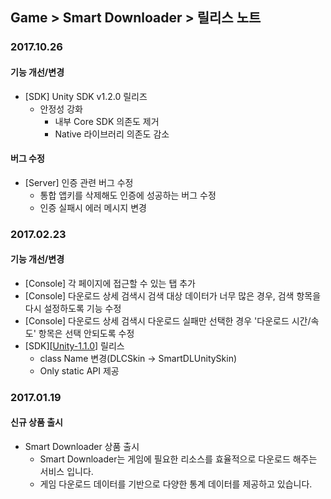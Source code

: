 ## Game > Smart Downloader > 릴리스 노트

### 2017.10.26

#### 기능 개선/변경

* [SDK] Unity SDK v1.2.0 릴리즈
    * 안정성 강화
        * 내부 Core SDK 의존도 제거
        * Native 라이브러리 의존도 감소

#### 버그 수정

* [Server] 인증 관련 버그 수정
    * 통합 앱키를 삭제해도 인증에 성공하는 버그 수정
    * 인증 실패시 에러 메시지 변경

### 2017.02.23

#### 기능 개선/변경

* [Console] 각 페이지에 접근할 수 있는 탭 추가
* [Console] 다운로드 상세 검색시 검색 대상 데이터가 너무 많은 경우, 검색 항목을 다시 설정하도록 기능 수정
* [Console] 다운로드 상세 검색시 다운로드 실패만 선택한 경우 '다운로드 시간/속도' 항목은 선택 안되도록 수정
* [SDK][[Unity-1.1.0](/Download/#upcoming-products-smart-downloader)] 릴리스 
    * class Name 변경(DLCSkin -> SmartDLUnitySkin) 
    * Only static API 제공 



### 2017.01.19
#### 신규 상품 출시
* Smart Downloader 상품 출시
    * Smart Downloader는 게임에 필요한 리소스를 효율적으로 다운로드 해주는 서비스 입니다.
    * 게임 다운로드 데이터를 기반으로 다양한 통계 데이터를 제공하고 있습니다.
